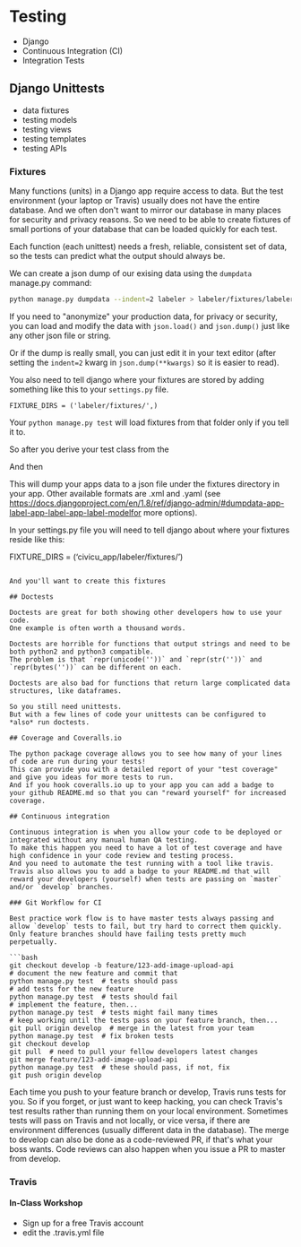 # Testing

- Django
- Continuous Integration (CI)
- Integration Tests

## Django Unittests

- data fixtures
- testing models
- testing views
- testing templates
- testing APIs

### Fixtures

Many functions (units) in a Django app require access to data.
But the test environment (your laptop or Travis) usually does not have the entire database.
And we often don't want to mirror our database in many places for security and privacy reasons.
So we need to be able to create fixtures of small portions of your database that can be loaded quickly for each test.

Each function (each unittest) needs a fresh, reliable, consistent set of data, so the tests can predict what the output should always be.

We can create a json dump of our exising data using the `dumpdata` manage.py command:

```bash
python manage.py dumpdata --indent=2 labeler > labeler/fixtures/labeler_test_data.json
```

If you need to "anonymize" your production data, for privacy or security, you can load and modify the data with `json.load()` and `json.dump()` just like any other json file or string.

Or if the dump is really small, you can just edit it in your text editor (after setting the `indent=2` kwarg in `json.dump(**kwargs)` so it is easier to read).

You also need to tell django where your fixtures are stored by adding something like this to your `settings.py` file.

```
FIXTURE_DIRS = ('labeler/fixtures/',)
```

Your `python manage.py test` will load fixtures from that folder only if you tell it to.

So after you derive your test class from the 

And then

This will dump your apps data to a json file under the fixtures directory in your app. Other available formats are .xml and .yaml (see https://docs.djangoproject.com/en/1.8/ref/django-admin/#dumpdata-app-label-app-label-app-label-modelfor more options).

In your settings.py file you will need to tell django about where your fixtures reside like this:

FIXTURE_DIRS = (‘civicu_app/labeler/fixtures/’)
```

And you'll want to create this fixtures

## Doctests

Doctests are great for both showing other developers how to use your code.
One example is often worth a thousand words.

Doctests are horrible for functions that output strings and need to be both python2 and python3 compatible.
The problem is that `repr(unicode(''))` and `repr(str(''))` and `repr(bytes(''))` can be different on each.

Doctests are also bad for functions that return large complicated data structures, like dataframes.

So you still need unittests.
But with a few lines of code your unittests can be configured to *also* run doctests. 

## Coverage and Coveralls.io

The python package coverage allows you to see how many of your lines of code are run during your tests!
This can provide you with a detailed report of your "test coverage" and give you ideas for more tests to run.
And if you hook coveralls.io up to your app you can add a badge to your github README.md so that you can "reward yourself" for increased coverage.

## Continuous integration

Continuous integration is when you allow your code to be deployed or integrated without any manual human QA testing.
To make this happen you need to have a lot of test coverage and have high confidence in your code review and testing process.
And you need to automate the test running with a tool like travis.
Travis also allows you to add a badge to your README.md that will reward your developers (yourself) when tests are passing on `master` and/or `develop` branches.

### Git Workflow for CI

Best practice work flow is to have master tests always passing and allow `develop` tests to fail, but try hard to correct them quickly.
Only feature branches should have failing tests pretty much perpetually.

```bash
git checkout develop -b feature/123-add-image-upload-api
# document the new feature and commit that
python manage.py test  # tests should pass
# add tests for the new feature
python manage.py test  # tests should fail 
# implement the feature, then...
python manage.py test  # tests might fail many times
# keep working until the tests pass on your feature branch, then...
git pull origin develop  # merge in the latest from your team
python manage.py test  # fix broken tests
git checkout develop 
git pull  # need to pull your fellow developers latest changes
git merge feature/123-add-image-upload-api
python manage.py test  # these should pass, if not, fix
git push origin develop
```

Each time you push to your feature branch or develop, Travis runs tests for you.
So if you forget, or just want to keep hacking, you can check Travis's test results rather than running them on your local environment.
Sometimes tests will pass on Travis and not locally, or vice versa, if there are environment differences (usually different data in the database).
The merge to develop can also be done as a code-reviewed PR, if that's what your boss wants.
Code reviews can also happen when you issue a PR to master from develop.

### Travis

#### In-Class Workshop

- Sign up for a free Travis account
- edit the .travis.yml file
